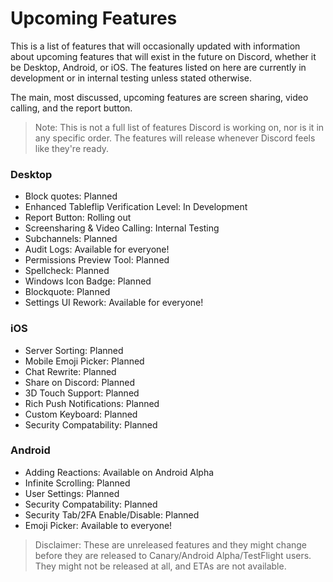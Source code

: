 <!-- TITLE: Upcoming Features -->
<!-- SUBTITLE: A quick summary of Upcoming Features -->

# Upcoming Features
This is a list of features that will occasionally updated with information about upcoming features that will exist in the future on Discord, whether it be Desktop, Android, or iOS. The features listed on here are currently in development or in internal testing unless stated otherwise.

The main, most discussed, upcoming features are screen sharing, video calling, and the report button.

> Note: This is not a full list of features Discord is working on, nor is it in any specific order. The features will release whenever Discord feels like they're ready.

### Desktop
* Block quotes: Planned
* Enhanced Tableflip Verification Level: In Development
* Report Button: Rolling out
* Screensharing & Video Calling: Internal Testing
* Subchannels: Planned
* Audit Logs: Available for everyone!
* Permissions Preview Tool: Planned
* Spellcheck: Planned
* Windows Icon Badge: Planned
* Blockquote: Planned
* Settings UI Rework: Available for everyone!

### iOS
* Server Sorting: Planned
* Mobile Emoji Picker: Planned
* Chat Rewrite: Planned
* Share on Discord: Planned
* 3D Touch Support: Planned
* Rich Push Notifications: Planned
* Custom Keyboard: Planned
* Security Compatability: Planned

### Android
* Adding Reactions: Available on Android Alpha
* Infinite Scrolling: Planned
* User Settings: Planned
* Security Compatability: Planned
* Security Tab/2FA Enable/Disable: Planned
* Emoji Picker: Available to everyone!

> Disclaimer: These are unreleased features and they might change before they are released to Canary/Android Alpha/TestFlight users. They might not be released at all, and  ETAs are not available.